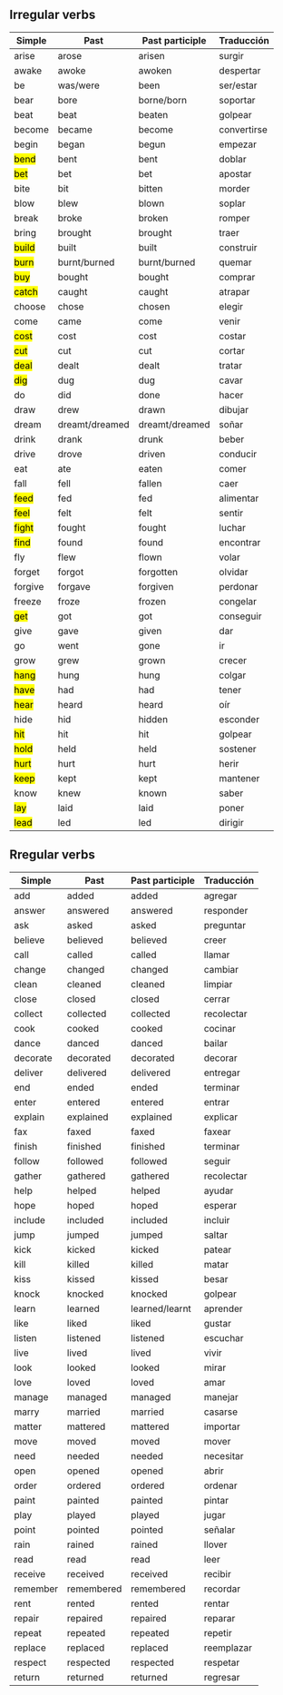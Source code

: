 
## Irregular verbs

| Simple | Past | Past participle | Traducción |
|--------------|--------|------------------|------------|
| arise        | arose  | arisen           | surgir     |
| awake        | awoke  | awoken           | despertar  |
| be           | was/were | been           | ser/estar |
| bear         | bore   | borne/born       | soportar   |
| beat         | beat   | beaten          | golpear    |
| become       | became | become          | convertirse|
| begin        | began  | begun           | empezar    |
| <mark class="hltr-green">bend</mark>         | bent   | bent            | doblar     |
| <mark class="hltr-cyan">bet</mark>          | bet    | bet             | apostar    |
| bite         | bit    | bitten          | morder     |
| blow         | blew   | blown           | soplar     |
| break        | broke  | broken          | romper     |
| bring        | brought| brought         | traer      |
| <mark class="hltr-green">build</mark>        | built  | built           | construir  |
| <mark class="hltr-green">burn</mark>         | burnt/burned | burnt/burned | quemar     |
| <mark class="hltr-green">buy</mark>          | bought | bought          | comprar    |
| <mark class="hltr-green">catch</mark>        | caught | caught          | atrapar    |
| choose       | chose  | chosen          | elegir     |
| come         | came   | come            | venir      |
| <mark class="hltr-cyan">cost</mark>         | cost   | cost            | costar     |
| <mark class="hltr-cyan">cut</mark>          | cut    | cut             | cortar     |
| <mark class="hltr-green">deal</mark>         | dealt  | dealt           | tratar     |
| <mark class="hltr-green">dig</mark>          | dug    | dug             | cavar      |
| do           | did    | done            | hacer      |
| draw         | drew   | drawn           | dibujar    |
| dream        | dreamt/dreamed | dreamt/dreamed | soñar  |
| drink        | drank  | drunk           | beber      |
| drive        | drove  | driven          | conducir   |
| eat          | ate    | eaten           | comer      |
| fall         | fell   | fallen          | caer       |
| <mark class="hltr-green">feed</mark>         | fed    | fed             | alimentar  |
| <mark class="hltr-green">feel</mark>         | felt   | felt            | sentir     |
| <mark class="hltr-green">fight</mark>        | fought | fought          | luchar     |
| <mark class="hltr-green">find</mark>         | found  | found           | encontrar  |
| fly          | flew   | flown           | volar      |
| forget       | forgot | forgotten       | olvidar    |
| forgive      | forgave| forgiven        | perdonar   |
| freeze       | froze  | frozen          | congelar   |
| <mark class="hltr-green">get</mark>          | got    | got             | conseguir  |
| give         | gave   | given           | dar        |
| go           | went   | gone            | ir         |
| grow         | grew   | grown           | crecer     |
| <mark class="hltr-green">hang</mark>         | hung   | hung            | colgar     |
| <mark class="hltr-green">have</mark>         | had    | had             | tener      |
| <mark class="hltr-green">hear</mark>         | heard  | heard           | oír        |
| hide         | hid    | hidden          | esconder   |
| <mark class="hltr-cyan">hit</mark>          | hit    | hit             | golpear    |
| <mark class="hltr-green">hold</mark>         | held   | held            | sostener   |
| <mark class="hltr-cyan">hurt</mark>         | hurt   | hurt            | herir      |
| <mark class="hltr-green">keep</mark>         | kept   | kept            | mantener   |
| know         | knew   | known           | saber      |
| <mark class="hltr-green">lay</mark>          | laid   | laid            | poner      |
| <mark class="hltr-green">lead</mark>         | led    | led | dirigir | 


## Rregular verbs

| Simple | Past | Past participle | Traducción |
|--------------|---------|-------------------|------------|
| add          | added   | added             | agregar    |
| answer       | answered| answered          | responder  |
| ask          | asked   | asked             | preguntar  |
| believe      | believed| believed         | creer      |
| call         | called  | called            | llamar     |
| change       | changed | changed           | cambiar    |
| clean        | cleaned | cleaned           | limpiar    |
| close        | closed  | closed            | cerrar     |
| collect      | collected| collected        | recolectar |
| cook         | cooked  | cooked            | cocinar    |
| dance        | danced  | danced            | bailar     |
| decorate     | decorated| decorated        | decorar    |
| deliver      | delivered| delivered        | entregar   |
| end          | ended   | ended             | terminar   |
| enter        | entered | entered           | entrar     |
| explain      | explained| explained        | explicar   |
| fax          | faxed   | faxed             | faxear     |
| finish       | finished| finished          | terminar   |
| follow       | followed| followed          | seguir     |
| gather       | gathered| gathered          | recolectar |
| help         | helped  | helped            | ayudar     |
| hope         | hoped   | hoped             | esperar    |
| include      | included| included          | incluir    |
| jump         | jumped  | jumped            | saltar     |
| kick         | kicked  | kicked            | patear     |
| kill         | killed  | killed            | matar      |
| kiss         | kissed  | kissed            | besar      |
| knock        | knocked| knocked           | golpear    |
| learn        | learned| learned/learnt     | aprender   |
| like         | liked   | liked             | gustar     |
| listen       | listened| listened         | escuchar   |
| live         | lived   | lived             | vivir      |
| look         | looked  | looked            | mirar      |
| love         | loved   | loved             | amar       |
| manage       | managed | managed           | manejar    |
| marry        | married | married           | casarse    |
| matter       | mattered| mattered          | importar   |
| move         | moved   | moved             | mover      |
| need         | needed  | needed            | necesitar  |
| open         | opened  | opened            | abrir      |
| order        | ordered| ordered           | ordenar    |
| paint        | painted | painted           | pintar     |
| play         | played  | played            | jugar      |
| point        | pointed | pointed           | señalar    |
| rain         | rained  | rained            | llover     |
| read         | read    | read              | leer       |
| receive      | received| received          | recibir    |
| remember     | remembered| remembered      | recordar   |
| rent         | rented  | rented            | rentar     |
| repair       | repaired| repaired          | reparar    |
| repeat       | repeated| repeated          | repetir    |
| replace      | replaced| replaced         | reemplazar |
| respect      | respected| respected        | respetar   |
| return       | returned| returned          | regresar   |
